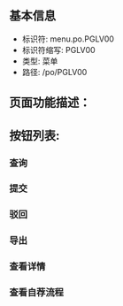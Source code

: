 
## 基本信息

- 标识符: menu.po.PGLV00
- 标识符缩写: PGLV00
- 类型: 菜单
- 路径: /po/PGLV00

## 页面功能描述：





## 按钮列表:


### 查询



### 提交



### 驳回



### 导出



### 查看详情



### 查看自荐流程


